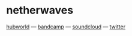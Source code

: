 # netherwaves
[hubworld](https://netherwaves.com) — [bandcamp](https://netherwaves.bandcamp.com) — [soundcloud](https://soundcloud.com/netherwaves) — [twitter](https://twitter.com/netherwaves)
